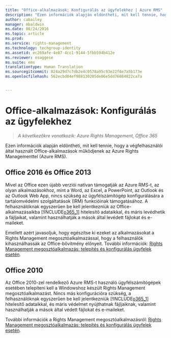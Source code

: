 ```yaml
---
title: "Office-alkalmazások; Konfigurálás az ügyfelekhez | Azure RMS"
description: "Ezen információk alapján eldöntheti, mit kell tennie, hogy a végfelhasználói által használt Office-alkalmazások működjenek az Azure Rights Managementtel (Azure RMS)."
author: cabailey
manager: mbaldwin
ms.date: 08/24/2016
ms.topic: article
ms.prod: 
ms.service: rights-management
ms.technology: techgroup-identity
ms.assetid: ec269afe-4e87-4cc1-9144-5fbb594b412e
ms.reviewer: esaggese
ms.suite: ems
translationtype: Human Translation
ms.sourcegitcommit: 024a29d7c7db2e4c0578a95c93e22f8e7a5b173e
ms.openlocfilehash: 562ecbd04ef988130205de06e5dd76084822ca7a


---
```


# Office-alkalmazások: Konfigurálás az ügyfelekhez

>*A következőkre vonatkozik: Azure Rights Management, Office 365*


Ezen információk alapján eldöntheti, mit kell tennie, hogy a végfelhasználói által használt Office-alkalmazások működjenek az Azure Rights Managementtel (Azure RMS).

## Office 2016 és Office 2013
Mivel az Office ezen újabb verziói natívan támogatják az Azure RMS-t, az olyan alkalmazásokhoz, mint a Word, az Excel, a PowerPoint, az Outlook és az Outlook Web App, nincs szükség az ügyfélszámítógép konfigurálására a tartalomvédelmi szolgáltatások (IRM) funkcióinak támogatásához. A felhasználóknak egyszerűen be kell jelentkezniük az Office-alkalmazásaikba [!INCLUDE[o365_1](../includes/o365_1_md.md)] hitelesítő adataikkal, és máris levédhetik a fájljaikat, valamint használhatják a mások által levédett fájlokat és e-maileket.

Emellett azért javasoljuk, hogy egészítse ki ezeket az alkalmazásokat a Rights Management megosztóalkalmazással, hogy a felhasználók kihasználhassák az Office-bővítmény előnyeit. További információk: [Rights Management megosztóalkalmazás: telepítés és konfigurálás ügyfelek esetén](configure-sharing-app.md).

## Office 2010
Az Office 2010-zel rendelkező Azure RMS-t használó ügyfélszámítógépek esetében telepíteni kell a Windowshoz készült Rights Management megosztóalkalmazást. Nincs más konfigurációra szükség, a felhasználóknak egyszerűen be kell jelentkezniük [!INCLUDE[o365_1](../includes/o365_1_md.md)] hitelesítő adataikkal, és máris védelmet nyújthatnak fájljaiknak, valamint használhatják a mások által védett fájlokat és e-maileket.

További információk a Rights Management megosztóalkalmazásról: [Rights Management megosztóalkalmazás: telepítés és konfigurálás ügyfelek esetén](configure-sharing-app.md).




<!--HONumber=Aug16_HO4-->


